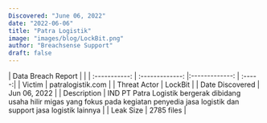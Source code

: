 ```yaml
---
Discovered: "June 06, 2022"
date: "2022-06-06"
title: "Patra Logistik"
image: "images/blog/LockBit.png"
author: "Breachsense Support"
draft: false
---
```


| Data Breach Report         |              | 
| :-----------: | :-------------:   |:-------------:    | :-----:|
| Victim    | patralogistik.com      | 
| Threat Actor    | LockBit      | 
| Date Discovered    | Jun 06, 2022      | 
| Description    | IND PT Patra Logistik bergerak dibidang usaha hilir migas yang fokus pada kegiatan penyedia jasa logistik dan support jasa logistik lainnya      | 
| Leak Size    | 2785 files      | 


